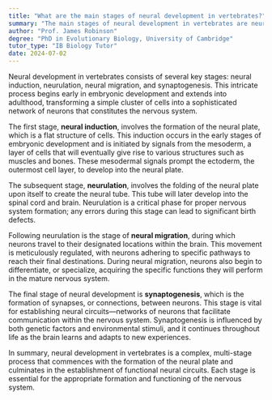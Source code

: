 ```yaml
---
title: "What are the main stages of neural development in vertebrates?"
summary: "The main stages of neural development in vertebrates are neural induction, neurulation, neural migration, and synaptogenesis."
author: "Prof. James Robinson"
degree: "PhD in Evolutionary Biology, University of Cambridge"
tutor_type: "IB Biology Tutor"
date: 2024-07-02
---
```


Neural development in vertebrates consists of several key stages: neural induction, neurulation, neural migration, and synaptogenesis. This intricate process begins early in embryonic development and extends into adulthood, transforming a simple cluster of cells into a sophisticated network of neurons that constitutes the nervous system.

The first stage, **neural induction**, involves the formation of the neural plate, which is a flat structure of cells. This induction occurs in the early stages of embryonic development and is initiated by signals from the mesoderm, a layer of cells that will eventually give rise to various structures such as muscles and bones. These mesodermal signals prompt the ectoderm, the outermost cell layer, to develop into the neural plate.

The subsequent stage, **neurulation**, involves the folding of the neural plate upon itself to create the neural tube. This tube will later develop into the spinal cord and brain. Neurulation is a critical phase for proper nervous system formation; any errors during this stage can lead to significant birth defects.

Following neurulation is the stage of **neural migration**, during which neurons travel to their designated locations within the brain. This movement is meticulously regulated, with neurons adhering to specific pathways to reach their final destinations. During neural migration, neurons also begin to differentiate, or specialize, acquiring the specific functions they will perform in the mature nervous system.

The final stage of neural development is **synaptogenesis**, which is the formation of synapses, or connections, between neurons. This stage is vital for establishing neural circuits—networks of neurons that facilitate communication within the nervous system. Synaptogenesis is influenced by both genetic factors and environmental stimuli, and it continues throughout life as the brain learns and adapts to new experiences.

In summary, neural development in vertebrates is a complex, multi-stage process that commences with the formation of the neural plate and culminates in the establishment of functional neural circuits. Each stage is essential for the appropriate formation and functioning of the nervous system.
    